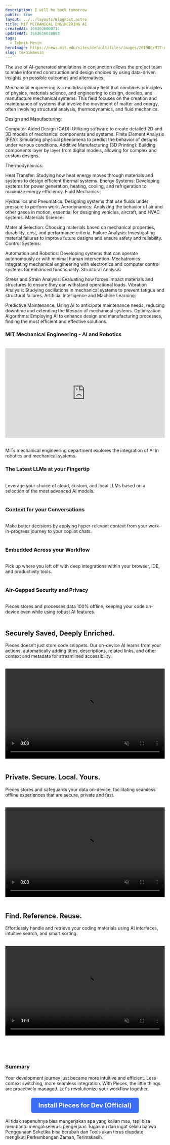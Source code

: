 ```yaml
---
description: I will be back tomorrow
public: true
layout: ../../layouts/BlogPost.astro
title: MIT MECHANICAL ENGINEERING AI
createdAt: 1663636000714
updatedAt: 1663636038883
tags:
  - Teknik Mesin 
heroImage: https://news.mit.edu/sites/default/files/images/201908/MIT-Auto-Chemical-Synthesis-01_0.jpg
slug: teknikmesin
---
```


The use of AI-generated simulations in conjunction allows the project team to make informed construction and design choices by using data-driven insights on possible outcomes and alternatives.

Mechanical engineering is a multidisciplinary field that combines principles of physics, materials science, and engineering to design, develop, and manufacture mechanical systems. This field focuses on the creation and maintenance of systems that involve the movement of matter and energy, often involving structural analysis, thermodynamics, and fluid mechanics.

Design and Manufacturing:

Computer-Aided Design (CAD): Utilizing software to create detailed 2D and 3D models of mechanical components and systems.
Finite Element Analysis (FEA): Simulating physical phenomena to predict the behavior of designs under various conditions.
Additive Manufacturing (3D Printing): Building components layer by layer from digital models, allowing for complex and custom designs.

Thermodynamics:

Heat Transfer: Studying how heat energy moves through materials and systems to design efficient thermal systems.
Energy Systems: Developing systems for power generation, heating, cooling, and refrigeration to maximize energy efficiency.
Fluid Mechanics:

Hydraulics and Pneumatics: Designing systems that use fluids under pressure to perform work.
Aerodynamics: Analyzing the behavior of air and other gases in motion, essential for designing vehicles, aircraft, and HVAC systems.
Materials Science:

Material Selection: Choosing materials based on mechanical properties, durability, cost, and performance criteria.
Failure Analysis: Investigating material failures to improve future designs and ensure safety and reliability.
Control Systems:

Automation and Robotics: Developing systems that can operate autonomously or with minimal human intervention.
Mechatronics: Integrating mechanical engineering with electronics and computer control systems for enhanced functionality.
Structural Analysis:

Stress and Strain Analysis: Evaluating how forces impact materials and structures to ensure they can withstand operational loads.
Vibration Analysis: Studying oscillations in mechanical systems to prevent fatigue and structural failures.
Artificial Intelligence and Machine Learning:

Predictive Maintenance: Using AI to anticipate maintenance needs, reducing downtime and extending the lifespan of mechanical systems.
Optimization Algorithms: Employing AI to enhance design and manufacturing processes, finding the most efficient and effective solutions.
<br>

### MIT Mechanical Engineering - AI and Robotics
<br>

<div style="position: relative; padding-bottom: 56.25%; height: 0; overflow: hidden; max-width: 100%; height: auto;">
  <iframe style="position: absolute; top: 0; left: 0; width: 100%; height: 100%;" src="https://www.youtube.com/embed/gXTcY0lO-pg title="YouTube video player" frameborder="0" allow="accelerometer; autoplay; clipboard-write; encrypted-media; gyroscope; picture-in-picture; web-share" allowfullscreen></iframe>
</div>
<br>

MITs mechanical engineering department explores the integration of AI in robotics and mechanical systems.

### The Latest LLMs at your Fingertip
<br>
Leverage your choice of cloud, custom, and local LLMs based on a selection of the most advanced AI models.
<br><br>

### Context for your Conversations
<br>
Make better decisions by applying hyper-relevant context from your work-in-progress journey to your copilot chats.
<br><br>

### Embedded Across your Workflow
<br>
Pick up where you left off with deep integrations within your browser, IDE, and productivity tools.
<br><br>

### Air-Gapped Security and Privacy
<br>
Pieces stores and processes data 100% offline, keeping your code on-device even while using robust AI features.
<br><br>

## Securely Saved, Deeply Enriched.
Pieces doesn’t just store code snippets. Our on-device AI learns from your actions, automatically adding titles, descriptions, related links, and other context and metadata for streamlined accessibility.
<br><br>

<div style="position: relative; padding-bottom: 56.25%; height: 0; overflow: hidden; max-width: 100%; height: auto;">
  <video style="position: absolute; top: 0; left: 0; width: 100%; height: 100%;" src="https://storage.googleapis.com/pieces_multimedia/WEBSITE%20MEDIA/HOME%20PAGE/MP4/snippet-context-home_WEB.mp4" autoplay muted loop playsinline></video>
</div>
<br>

## Private. Secure. Local. Yours.

Pieces stores and safeguards your data on-device, facilitating seamless offline experiences that are secure, private and fast.
<br><br>

<div style="position: relative; padding-bottom: 56.25%; height: 0; overflow: hidden; max-width: 100%; height: auto;">
  <video style="position: absolute; top: 0; left: 0; width: 100%; height: 100%;" src="https://storage.googleapis.com/pieces_multimedia/WEBSITE%20MEDIA/HOME%20PAGE/MP4/offline-copilot-homepage_WEB.mp4" autoplay muted loop playsinline></video>
</div>
<br>

## Find. Reference. Reuse.
Effortlessly handle and retrieve your coding materials using AI interfaces, intuitive search, and smart sorting.
<br><br>

<div style="position: relative; padding-bottom: 56.25%; height: 0; overflow: hidden; max-width: 100%; height: auto;">
  <video style="position: absolute; top: 0; left: 0; width: 100%; height: 100%;" src="https://storage.googleapis.com/pieces_multimedia/WEBSITE%20MEDIA/HOME%20PAGE/MP4/snippet-context-home_WEB.mp4" autoplay muted loop playsinline></video>
</div>
<br>



<br><br>
### Summary
Your development journey just became more intuitive and efficient. Less context switching, more seamless integration. With Pieces, the little things are proactively managed. Let's revolutionize your workflow together.

<div style="text-align: center; margin-top: 20px;">
  <a href="https://docs.pieces.app/installation-getting-started/windows" target="_blank" style="display: inline-block; padding: 12px 23px; font-size: 20px; font-weight: bold; color: #ffffff; background-color: #3a6cf4; text-decoration: none; border-radius: 5px;">Install Pieces for Dev (Official)</a>
</div>

<br>
AI tidak sepenuhnya bisa mengerjakan apa yang kalian mau, tapi bisa membantu mengakselerasi pengerjaan Tugasmu dan ingat selalu bahwa Penggunaan Seketika bisa berubah dan Tools akan terus diupdate mengikuti Perkembangan Zaman, Terimakasih.





<script>
    function copyToClipboard() {
        const codeContent = document.getElementById('code-content').innerText;
        navigator.clipboard.writeText(codeContent).then(() => {
            alert('Code copied to clipboard!');
        }, (err) => {
            alert('Failed to copy code: ' + err);
        });
    }
</script>





<script>
    document.addEventListener('contextmenu', function (event) {
        event.preventDefault();
    });
</script>


